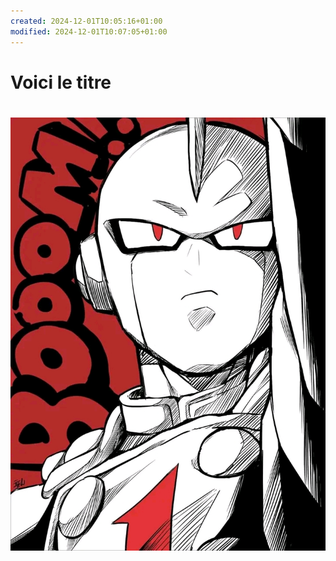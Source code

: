 ```yaml
---
created: 2024-12-01T10:05:16+01:00
modified: 2024-12-01T10:07:05+01:00
---
```


# Voici le titre

# ![Image](./8fecd7dfb6d54ef7fa5d86ba42b3559e.jpg)
